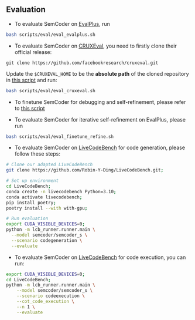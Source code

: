 ## Evaluation


- To evaluate SemCoder on [EvalPlus](https://github.com/evalplus/evalplus), run
```sh
bash scripts/eval/eval_evalplus.sh
```

- To evaluate SemCoder on [CRUXEval](https://github.com/evalplus/evalplus), you need to firstly clone their official release:

```
git clone https://github.com/facebookresearch/cruxeval.git
```

Update the `$CRUXEVAL_HOME` to be the **absolute path** of the cloned repository in [this script](scripts/eval/eval_cruxeval.sh) and run:

```sh
bash scripts/eval/eval_cruxeval.sh
```

- To finetune SemCoder for debugging and self-refinement, please refer to [this script](scripts/train/finetune_refine.sh)

- To evaluate SemCoder for iterative self-refinement on EvalPlus, please run 

```sh
bash scripts/eval/eval_finetune_refine.sh
```

- To evaluate SemCoder on [LiveCodeBench](https://livecodebench.github.io/) for code generation, please follow these steps:

```sh
# Clone our adapted LiveCodeBench
git clone https://github.com/Robin-Y-Ding/LiveCodeBench.git;

# Set up environment
cd LiveCodeBench;
conda create -n livecodebench Python=3.10;
conda activate livecodebench;
pip install poetry;
poetry install --with with-gpu;

# Run evaluation
export CUDA_VISIBLE_DEVICES=0;
python -m lcb_runner.runner.main \
  --model semcoder/semcoder_s \
  --scenario codegeneration \
  --evaluate

```
- To evaluate SemCoder on [LiveCodeBench](https://livecodebench.github.io/) for code execution, you can run:

```sh
export CUDA_VISIBLE_DEVICES=0;
cd LiveCodeBench;
python -m lcb_runner.runner.main \
    --model semcoder/semcoder_s \
    --scenario codeexecution \
    --cot_code_execution \
    --n 1 \
    --evaluate
```